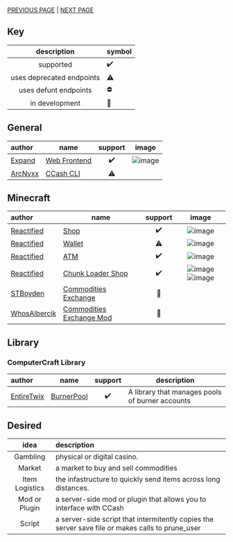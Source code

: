 [PREVIOUS PAGE](how_to/endpoints.md) | [NEXT PAGE](../features/user_side.md)

## Key
|        description        | symbol             |
| :-----------------------: | :----------------- |
|         supported         | :heavy_check_mark: |
| uses deprecated endpoints | ⚠                  |
|   uses defunt endpoints   | :no_entry:         |
|      in development       | :hammer:           |

## General
| author                                  | name                                                        |      support       |                                                      image                                                      |
| :-------------------------------------- | ----------------------------------------------------------- | :----------------: | :-------------------------------------------------------------------------------------------------------------: |
| [Expand](https://github.com/Expand-sys) | [Web Frontend](https://github.com/Expand-sys/ccashfrontend) | :heavy_check_mark: | ![image](https://user-images.githubusercontent.com/31377881/121337724-afe9fe80-c8d1-11eb-8851-23ec5e74cd26.png) |  |
| [ArcNyxx](https://github.com/ArcNyxx)   | [CCash CLI](https://github.com/ArcNyxx/ccash_cmd)           |         ⚠          |                                                                                                                 |

## Minecraft
| author                                          | name                                                                                     |      support       |                                                                                                              image                                                                                                              |
| :---------------------------------------------- | ---------------------------------------------------------------------------------------- | :----------------: | :-----------------------------------------------------------------------------------------------------------------------------------------------------------------------------------------------------------------------------: |
| [Reactified](https://github.com/Reactified)     | [Shop](https://github.com/Reactified/rpm/tree/main/packages/ccash-shop)                  | :heavy_check_mark: |                                                         ![image](https://user-images.githubusercontent.com/31377881/120050327-de163700-bfd1-11eb-9d5a-f75c003e867c.png)                                                         |
| [Reactified](https://github.com/Reactified)     | [Wallet](https://github.com/Reactified/rpm/tree/main/packages/ccash-wallet)              |         ⚠          |                                                         ![image](https://user-images.githubusercontent.com/31377881/121338034-fb041180-c8d1-11eb-8640-b18c141eb980.png)                                                         |
| [Reactified](https://github.com/Reactified)     | [ATM](https://github.com/Reactified/rpm/tree/main/packages/ccash-bank)                   | :heavy_check_mark: |                                                         ![image](https://user-images.githubusercontent.com/31377881/121277361-4d6b1100-c885-11eb-87c8-cfebcf58da4f.png)                                                         |
| [Reactified](https://github.com/Reactified)     | [Chunk Loader Shop](https://github.com/Reactified/rpm/tree/main/packages/forceload-shop) | :heavy_check_mark: | ![image](https://user-images.githubusercontent.com/31377881/209894520-f7183f45-bbac-40f3-9f95-043bda3c0097.png) ![image](https://user-images.githubusercontent.com/31377881/209894553-16ef7e04-52e7-4198-8a39-9ad2ada6eaf7.png) |
| [STBoyden](https://github.com/STBoyden)         | [Commodities Exchange](https://github.com/STBoyden/ccash-market)                         |      :hammer:      |                                                                                                                                                                                                                                 |
| [WhosAlbercik](https://github.com/WhosAlbercik) | [Commodities Exchange Mod](https://github.com/WhosAlbercik/CCash-Exchange)               |      :hammer:      |                                                                                                                                                                                                                                 |

## Library
### ComputerCraft Library
| author                                      | name                                                   |      support       | description                                     |
| :------------------------------------------ | ------------------------------------------------------ | :----------------: | ----------------------------------------------- |
| [EntireTwix](https://github.com/EntireTwix) | [BurnerPool](https://github.com/EntireTwix/BurnerPool) | :heavy_check_mark: | A library that manages pools of burner accounts |

## Desired
|      idea      | description                                                                                      |
| :------------: | :----------------------------------------------------------------------------------------------- |
|    Gambling    | physical or digital casino.                                                                      |
|     Market     | a market to buy and sell commodities                                                             |
| Item Logistics | the infastructure to quickly send items across long distances.                                   |
| Mod or Plugin  | a server-side mod or plugin that allows you to interface with CCash                              |
|     Script     | a server-side script that intermitently copies the server save file or makes calls to prune_user |